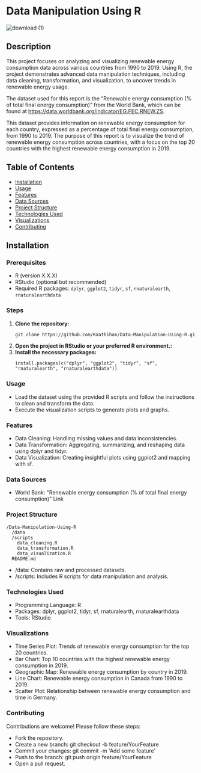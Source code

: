 # Data Manipulation Using R

![download (1)](https://github.com/user-attachments/assets/2f970765-0488-4c20-9417-930e0735b7ce)

## Description
This project focuses on analyzing and visualizing renewable energy consumption data across various countries from 1990 to 2019. Using R, the project demonstrates advanced data manipulation techniques, including data cleaning, transformation, and visualization, to uncover trends in renewable energy usage.

The dataset used for this report is the “Renewable energy consumption (% of total final energy consumption)” from the World Bank, which can be found at https://data.worldbank.org/indicator/EG.FEC.RNEW.ZS.

This dataset provides information on renewable energy consumption for each country, expressed as a percentage of total final energy consumption, from 1990 to 2019. The purpose of this report is to visualize the trend of renewable energy consumption across countries, with a focus on the top 20 countries with the highest renewable energy consumption in 2019.

## Table of Contents
- [Installation](#installation)
- [Usage](#usage)
- [Features](#features)
- [Data Sources](#data-sources)
- [Project Structure](#project-structure)
- [Technologies Used](#technologies-used)
- [Visualizations](#visualizations)
- [Contributing](#contributing)

## Installation

### Prerequisites
- R (version X.X.X)
- RStudio (optional but recommended)
- Required R packages: `dplyr`, `ggplot2`, `tidyr`, `sf`, `rnaturalearth`, `rnaturalearthdata`

### Steps
1. **Clone the repository:**
   ```bash
   git clone https://github.com/Kaathihan/Data-Manipulation-Using-R.git
2. **Open the project in RStudio or your preferred R environment.:**
3. **Install the necessary packages:**
   ``` 
   install.packages(c("dplyr", "ggplot2", "tidyr", "sf", "rnaturalearth", "rnaturalearthdata"))
   ```
### Usage
- Load the dataset using the provided R scripts and follow the instructions to clean and transform the data.
- Execute the visualization scripts to generate plots and graphs.

### Features
- Data Cleaning: Handling missing values and data inconsistencies.
- Data Transformation: Aggregating, summarizing, and reshaping data using dplyr and tidyr.
- Data Visualization: Creating insightful plots using ggplot2 and mapping with sf.
  
### Data Sources
- World Bank: "Renewable energy consumption (% of total final energy consumption)" Link

### Project Structure
```
/Data-Manipulation-Using-R
  /data
  /scripts
    data_cleaning.R
    data_transformation.R
    data_visualization.R
  README.md
```
- /data: Contains raw and processed datasets.
- /scripts: Includes R scripts for data manipulation and analysis.
  
### Technologies Used
- Programming Language: R
- Packages: dplyr, ggplot2, tidyr, sf, rnaturalearth, rnaturalearthdata
- Tools: RStudio
  
### Visualizations
- Time Series Plot: Trends of renewable energy consumption for the top 20 countries.
- Bar Chart: Top 10 countries with the highest renewable energy consumption in 2019.
- Geographic Map: Renewable energy consumption by country in 2019.
- Line Chart: Renewable energy consumption in Canada from 1990 to 2019.
- Scatter Plot: Relationship between renewable energy consumption and time in Germany.
  
### Contributing
Contributions are welcome! Please follow these steps:
- Fork the repository.
- Create a new branch: git checkout -b feature/YourFeature
- Commit your changes: git commit -m 'Add some feature'
- Push to the branch: git push origin feature/YourFeature
- Open a pull request.

  
